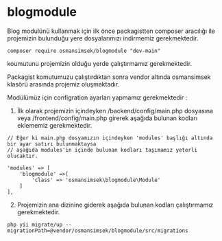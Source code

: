 # blogmodule

Blog modulünü kullanmak için ilk önce packagistten composer aracılığı ile projemizin bulunduğu yere dosyalarımızı indirmemiz gerekmektedir.
 
    composer require osmansimsek/blogmodule "dev-main"

koumutunu projemizin olduğu yerde çalıştırmamız gerekmektedir.

Packagist komutumuzu çalıştırdıktan sonra vendor altında osmansimsek klasörü arasında projemiz oluşmaktadır.

Modülümüz için configration ayarları yapmamız gerekmektedir :
  
  1) İlk olarak projemizin içindeyken /backend/config/main.php dosyasına veya /frontend/config/main.php girerek aşağıda bulunan kodları eklememiz gerekmektedir.
  
    // Eğer ki main.php dosyamızın içindeyken 'modules' başlığı altında bir ayar satırı bulunmaktaysa 
    // aşağıda modules'in içinde bulunan kodları taşımamız yeterli olucaktır.
    
    'modules' => [
        'blogmodule' =>[
            'class' => 'osmansimsek\blogmodule\Module'
        ]
    ],
    
  2) Projemizin ana dizinine giderek aşağıda bulunan kodları çalıştırmamız gerekmektedir.
  
    php yii migrate/up --migrationPath=@vendor/osmansimsek/blogmodule/src/migrations
   

